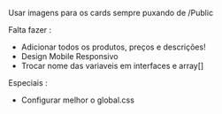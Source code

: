 Usar imagens para os cards sempre puxando de /Public

Falta fazer :
- Adicionar todos os produtos, preços e descrições!
- Design Mobile Responsivo
- Trocar nome das variaveis em interfaces e array[]




Especiais : 
- Configurar melhor o global.css